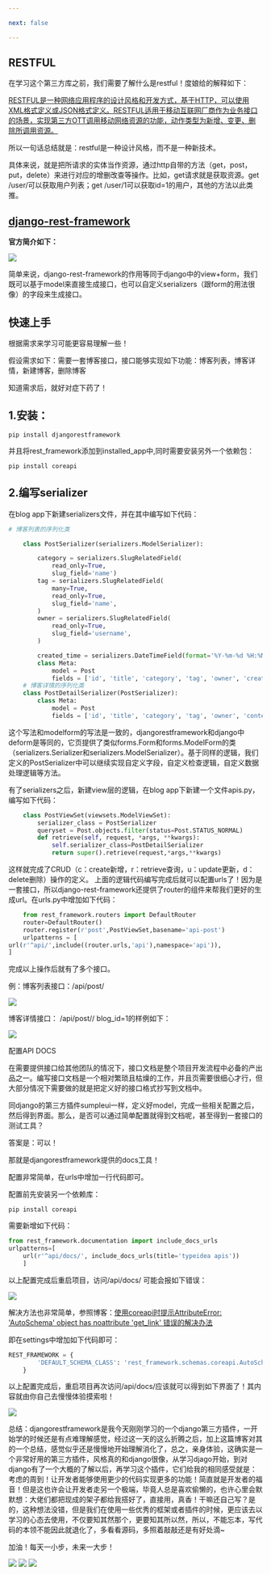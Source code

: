 ```yaml
---

next: false

---
```




<BlogInfo id="377"/>

## **RESTFUL**

在学习这个第三方库之前，我们需要了解什么是restful！度娘给的解释如下：

[RESTFUL是一种网络应用程序的设计风格和开发方式，基于HTTP，可以使用XML格式定义或JSON格式定义。RESTFUL适用于移动互联网厂商作为业务接口的场景，实现第三方OTT调用移动网络资源的功能，动作类型为新增、变更、删除所调用资源。](https://baike.baidu.com/item/RESTful/4406165?fr=aladdin
"RESTFUL是一种网络应用程序的设计风格和开发方式，基于HTTP，可以使用XML格式定义或JSON格式定义。RESTFUL适用于移动互联网厂商作为业务接口的场景，实现第三方OTT调用移动网络资源的功能，动作类型为新增、变更、删除所调用资源。")

所以一句话总结就是：restful是一种设计风格，而不是一种新技术。

具体来说，就是把所请求的实体当作资源，通过http自带的方法（get，post，put，delete）来进行对应的增删改查等操作。比如，get请求就是获取资源。get
/user/可以获取用户列表；get /user/1可以获取id=1的用户，其他的方法以此类推。



## [django-rest-framework](https://www.django-rest-framework.org/ "django-rest-framework")



**官方简介如下：**  

![](http://www.lll.plus/media/image/2022/02/02/image-20220202212526-1.png)

简单来说，django-rest-framework的作用等同于django中的view+form，我们既可以基于model来直接生成接口，也可以自定义serializers（跟form的用法很像）的字段来生成接口。



## **快速上手**



根据需求来学习可能更容易理解一些！

假设需求如下：需要一套博客接口，接口能够实现如下功能：博客列表，博客详情，新建博客，删除博客

知道需求后，就好对症下药了！



## 1.安装：

```shell script
pip install djangorestframework
```

并且将rest_framework添加到installed_app中,同时需要安装另外一个依赖包：
```shell script
pip install coreapi
```

## 2.编写serializer

在blog app下新建serializers文件，并在其中编写如下代码：
```python
# 博客列表的序列化类

    class PostSerializer(serializers.ModelSerializer):

        category = serializers.SlugRelatedField(
            read_only=True,
            slug_field='name')
        tag = serializers.SlugRelatedField(
            many=True,
            read_only=True,
            slug_field='name',
        )
        owner = serializers.SlugRelatedField(
            read_only=True,
            slug_field='username',
        )

        created_time = serializers.DateTimeField(format='%Y-%m-%d %H:%M:%S')
        class Meta:
            model = Post
            fields = ['id', 'title', 'category', 'tag', 'owner', 'created_time']
    # 博客详情的序列化类
    class PostDetailSerializer(PostSerializer):
        class Meta:
            model = Post
            fields = ['id', 'title', 'category', 'tag', 'owner', 'content_html', 'created_time']
```


这个写法和modelform的写法是一致的，djangorestframework和django中deform是等同的，它页提供了类似forms.Form和forms.ModelForm的类（serializers.Serializer和serializers.ModelSerializer）。基于同样的逻辑，我们定义的PostSerializer中可以继续实现自定义字段，自定义检查逻辑，自定义数据处理逻辑等方法。



有了serializers之后，新建view层的逻辑，在blog app下新建一个文件apis.py，编写如下代码：
```python
    class PostViewSet(viewsets.ModelViewSet):
        serializer_class = PostSerializer
        queryset = Post.objects.filter(status=Post.STATUS_NORMAL)
        def retrieve(self, request, *args, **kwargs):
            self.serializer_class=PostDetailSerializer
            return super().retrieve(request,*args,**kwargs)
```


这样就完成了CRUD（c：create新增，r：retrieve查询，u：update更新，d：delete删除）操作的定义。
上面的逻辑代码编写完成后就可以配置urls了！因为是一套接口，所以django-rest-framework还提供了router的组件来帮我们更好的生成url。在urls.py中增加如下代码：
```python
    from rest_framework.routers import DefaultRouter
    router=DefaultRouter()
    router.register(r'post',PostViewSet,basename='api-post')
    urlpatterns = [
url(r'^api/',include((router.urls,'api'),namespace='api')),
]
```

完成以上操作后就有了多个接口。

例：博客列表接口：/api/post/

![](https://img-blog.csdnimg.cn/e7676a5a30a24319aef61ba0a39bccf9.png?x-oss-process=image/watermark,type_d3F5LXplbmhlaQ,shadow_50,text_Q1NETiBAbGl0dGxl5Lqu772e,size_20,color_FFFFFF,t_70,g_se,x_16)

博客详情接口： /api/post//  blog_id=1的样例如下：

![](https://img-blog.csdnimg.cn/f9e0551309a9494ca1619388e59c8d7a.png?x-oss-process=image/watermark,type_d3F5LXplbmhlaQ,shadow_50,text_Q1NETiBAbGl0dGxl5Lqu772e,size_20,color_FFFFFF,t_70,g_se,x_16)





配置API DOCS

在需要提供接口给其他团队的情况下，接口文档是整个项目开发流程中必备的产出品之一。编写接口文档是一个相对繁琐且枯燥的工作，并且页需要很细心才行，但大部分情况下需要做的就是把定义好的接口格式抄写到文档中。

同django的第三方插件sumpleui一样，定义好model，完成一些相关配置之后，然后得到界面。那么，是否可以通过简单配置就得到文档呢，甚至得到一套接口的测试工具？

答案是：可以！

那就是djangorestframework提供的docs工具！

配置非常简单，在urls中增加一行代码即可。

配置前先安装另一个依赖库：
```shell script
pip install coreapi
```

需要新增如下代码：
```python
from rest_framework.documentation import include_docs_urls
urlpatterns=[
    url(r'^api/docs/', include_docs_urls(title='typeidea apis'))
    ]
```

以上配置完成后重启项目，访问/api/docs/ 可能会报如下错误：

![](https://img-blog.csdnimg.cn/78d1bd4536d74c3fbd716309af967c81.png?x-oss-process=image/watermark,type_d3F5LXplbmhlaQ,shadow_50,text_Q1NETiBAbGl0dGxl5Lqu772e,size_20,color_FFFFFF,t_70,g_se,x_16)

解决方法也非常简单，参照博客：[使用coreapi时提示AttributeError: 'AutoSchema' object has noattribute 'get_link'
错误的解决办法](https://blog.csdn.net/soulwyb/article/details/98476461?ops_request_misc=%257B%2522request%255Fid%2522%253A%2522164258135116780261926968%2522%252C%2522scm%2522%253A%252220140713.130102334..%2522%257D&request_id=164258135116780261926968&biz_id=0&utm_medium=distribute.pc_search_result.none-task-blog-2~all~sobaiduend~default-1-98476461.pc_search_insert_ulrmf&utm_term=AttributeError%3A+AutoSchema+object+has+no+attribute+get_link&spm=1018.2226.3001.4187
"使用coreapi时提示AttributeError: 'AutoSchema' object has no attribute 'get_link'错误的解决办法")

即在settings中增加如下代码即可：
```python
REST_FRAMEWORK = {
        'DEFAULT_SCHEMA_CLASS': 'rest_framework.schemas.coreapi.AutoSchema',
    }
```

以上配置完成后，重启项目再次访问/api/docs/应该就可以得到如下界面了！其内容就由你自己去慢慢体验摸索啦！

![](https://img-blog.csdnimg.cn/980fe61b631146d5af57dc31dd0583e6.png?x-oss-process=image/watermark,type_d3F5LXplbmhlaQ,shadow_50,text_Q1NETiBAbGl0dGxl5Lqu772e,size_20,color_FFFFFF,t_70,g_se,x_16)

总结：djangorestframework是我今天刚刚学习的一个django第三方插件，一开始学的时候还是有点难理解感觉，经过这一天的这么折腾之后，加上这篇博客对其的一个总结，感觉似乎还是慢慢地开始理解消化了，总之，亲身体验，这确实是一个非常好用的第三方插件，风格真的和django很像，从学习djago开始，到对django有了一个大概的了解以后，再学习这个插件，它们给我的相同感受就是：考虑的周到！让开发者能够使用更少的代码实现更多的功能！简直就是开发者的福音！但是这也许会让开发者走另一个极端，毕竟人总是喜欢偷懒的，也许心里会默默想：大佬们都把现成的架子都给我搭好了，直接用，真香！干嘛还自己写？是的，这种想法没错，但是我们在使用一些优秀的框架或者插件的时候，更应该去以学习的心态去使用，不仅要知其然那个，更要知其所以然，所以，不能忘本，写代码的本领不能因此就退化了，多看看源码，多照着敲敲还是有好处滴~

加油！每天一小步，未来一大步！

 ![](https://img-blog.csdnimg.cn/004af77a5f194cc0b1aa9e97feb46d17.gif)
![](https://img-blog.csdnimg.cn/004af77a5f194cc0b1aa9e97feb46d17.gif)
![](https://img-blog.csdnimg.cn/004af77a5f194cc0b1aa9e97feb46d17.gif)



<ActionBox />
